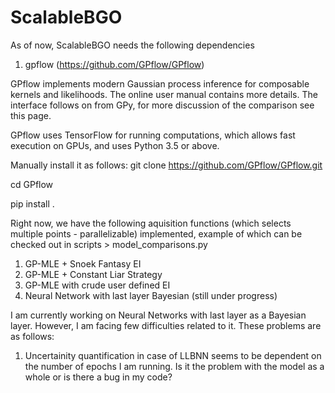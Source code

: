 # ScalableBGO

As of now, ScalableBGO needs the following dependencies
1. gpflow (https://github.com/GPflow/GPflow)

GPflow implements modern Gaussian process inference for composable kernels and likelihoods. The online user manual contains more details. The interface follows on from GPy, for more discussion of the comparison see this page.

GPflow uses TensorFlow for running computations, which allows fast execution on GPUs, and uses Python 3.5 or above.

Manually install it as follows:
git clone https://github.com/GPflow/GPflow.git

cd GPflow

pip install .



Right now, we have the following aquisition functions (which selects multiple points - parallelizable) implemented, example of which can be checked out in scripts > model_comparisons.py

1. GP-MLE + Snoek Fantasy EI
2. GP-MLE + Constant Liar Strategy 
3. GP-MLE with crude user defined EI
4. Neural Network with last layer Bayesian (still under progress)


I am currently working on Neural Networks with last layer as a Bayesian layer. However, I am facing few difficulties related to it. These problems are as follows:

1. Uncertainity quantification in case of LLBNN seems to be dependent on the number of epochs I am running. Is it the problem with the model as a whole or is there a bug in my code?





